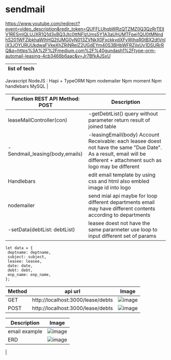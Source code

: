 # sendmail
https://www.youtube.com/redirect?event=video_description&redir_token=QUFFLUhqbWRzQTZMZ0Q3QzRrTElIV1RESmlQLUJXR1Q1d3xBQ3Jtc0ttNFlzUms5Y1A3aUhUMTFpei1QU0tMNndhS201WFZjbkhaWlhHQ2tUMG0yN013ZVNkX0FxckkydXFyWjhqR0tBX2dtVnljX3JOYURUUkdwaFVkeXhZRjNRelZ2UGdEYm40S3BHbWFRZjlxUy1DSURrRQ&q=https%3A%2F%2Fmedium.com%2F%40gundash1%2Ftype-orm-automail-leasing-4cb3466b6aac&v=Jr7BfkAJSxU

|list of tech|
|---|
Javascript
NodeJS : Hapi + TypeORM
Npm nodemailer
Npm moment
Npm handlebars
MySQL
|

|Function  REST API Method: POST| Description|
|---|---|
leaseMailController(con)| -getDebtList()  query without parameter return result of joined table|
|-Sendmail_leasing(body,emails) |-leasingEmail(body) 	Account Receivable: each leasee doest not have the same "Due Date". As a result, email will be different + attachment such as logo may be different|
|Handlebars| edit email template by using css and html also embled image id into logo|
|nodemailer| send mial api maybe for loop different departments email may have different contents according to departments|
|-setData(debtList: debtList) |leasee doest not have the same pararmeter use loop to input different set of params|
   ```
   let data = {
    deptname: deptname,
    subject: subject,
    leasee: leasee,
    date: date,
    debt: debt,
    enp_name: enp_name,
  };
  ```

|Method| api url| Image|
|---|---|---|
|GET |http://localhost:3000/lease/debts|![image](https://user-images.githubusercontent.com/77183620/203180688-0e0afe88-f151-4afa-96e6-aaca880fc014.png)|
|POST|http://localhost:3000/lease/debts|![image](https://user-images.githubusercontent.com/77183620/203179531-80a43db2-d1cc-4e84-98e3-23d67b78f6bc.png)|

|Description| Image|
|---|---|
| email example|![image](https://user-images.githubusercontent.com/77183620/203179734-bdbd88cd-e22d-4e7f-b8d6-c64739ae5f85.png)|
| ERD |![image](https://user-images.githubusercontent.com/77183620/203297493-eb1e84e8-375f-429b-8c0c-4ff51eb1086b.png)
|



